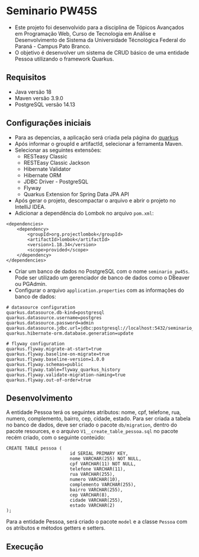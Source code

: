 # Seminario PW45S
- Este projeto foi desenvolvido para a disciplina de Tópicos Avançados em Programação Web, Curso de Tecnologia em Análise e Desenvolvimento de Sistema da Universidade Técnológica Federal do Paraná - Campus Pato Branco.
- O objetivo é desenvolver um sistema de CRUD básico de uma entidade Pessoa utilizando o framework Quarkus.


## Requisitos


- Java versão 18
- Maven versão 3.9.0
- PostgreSQL versão 14.13


## Configurações iniciais


- Para as depencias, a aplicação será criada pela página do [quarkus](https://code.quarkus.io)
- Após informar o groupId e artifactId, selecionar a ferramenta Maven.
- Selecionar as seguintes extensões:
    - RESTeasy Classic
    - RESTEasy Classic Jackson
    - Hibernate Validator
    - Hibernate ORM
    - JDBC Driver - PostgreSQL
    - Flyway
    - Quarkus Extension for Spring Data JPA API
- Após gerar o projeto, descompactar o arquivo e abrir o projeto no IntelliJ IDEA.
- Adicionar a dependência do Lombok no arquivo `pom.xml`:
```
<dependencies>
	<dependency>
		<groupId>org.projectlombok</groupId>
		<artifactId>lombok</artifactId>
		<version>1.18.34</version>
		<scope>provided</scope>
	</dependency>
</dependencies>
```
- Criar um banco de dados no PostgreSQL com o nome `seminario_pw45s`. Pode ser utilizado um gerenciador de banco de dados como o DBeaver ou PGAdmin.
- Configurar o arquivo `application.properties` com as informações do banco de dados:
```
# datasource configuration
quarkus.datasource.db-kind=postgresql
quarkus.datasource.username=postgres
quarkus.datasource.password=admin
quarkus.datasource.jdbc.url=jdbc:postgresql://localhost:5432/seminario_pw45s
quarkus.hibernate-orm.database.generation=update

# flyway configuration
quarkus.flyway.migrate-at-start=true
quarkus.flyway.baseline-on-migrate=true
quarkus.flyway.baseline-version=1.0.0
quarkus.flyway.schemas=public
quarkus.flyway.table=flyway_quarkus_history
quarkus.flyway.validate-migration-naming=true
quarkus.flyway.out-of-order=true
```

## Desenvolvimento

A entidade Pessoa terá os seguintes atributos: nome, cpf, telefone, rua, numero, complemento, bairro, cep, cidade, estado.
Para ser criada a  tabela no banco de dados, deve ser criado o pacote `db/migration`, dentro do pacote resources, e o arquivo `V1__create_table_pessoa.sql` no pacote recém criado, com o seguinte conteúdo:
```
CREATE TABLE pessoa (
                        id SERIAL PRIMARY KEY,
                        nome VARCHAR(255) NOT NULL,
                        cpf VARCHAR(11) NOT NULL,
                        telefone VARCHAR(11),
                        rua VARCHAR(255),
                        numero VARCHAR(10),
                        complemento VARCHAR(255),
                        bairro VARCHAR(255),
                        cep VARCHAR(8),
                        cidade VARCHAR(255),
                        estado VARCHAR(2)
);
``` 
Para a entidade Pessoa, será criado o pacote `model` e a classe `Pessoa` com os atributos e métodos getters e setters.

## Execução